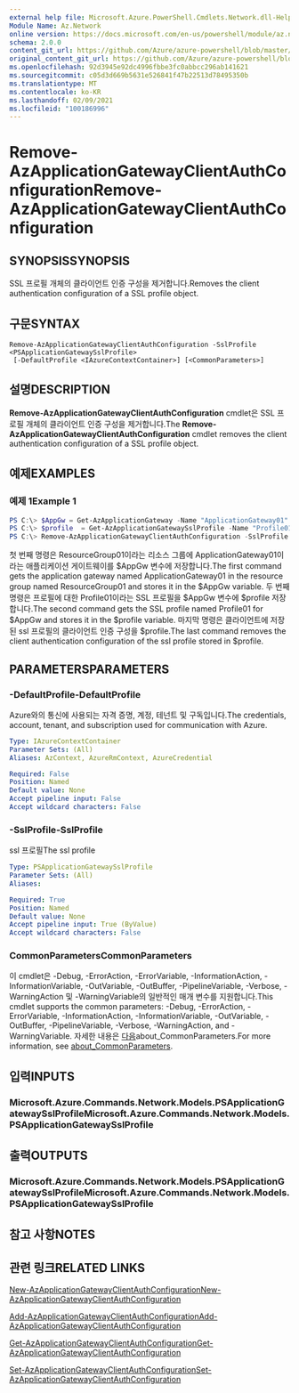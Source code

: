 ```yaml
---
external help file: Microsoft.Azure.PowerShell.Cmdlets.Network.dll-Help.xml
Module Name: Az.Network
online version: https://docs.microsoft.com/en-us/powershell/module/az.network/remove-azapplicationgatewayclientauthconfiguration
schema: 2.0.0
content_git_url: https://github.com/Azure/azure-powershell/blob/master/src/Network/Network/help/Remove-AzApplicationGatewayClientAuthConfiguration.md
original_content_git_url: https://github.com/Azure/azure-powershell/blob/master/src/Network/Network/help/Remove-AzApplicationGatewayClientAuthConfiguration.md
ms.openlocfilehash: 92d3945e92dc4996fbbe3fc0abbcc296ab141621
ms.sourcegitcommit: c05d3d669b5631e526841f47b22513d78495350b
ms.translationtype: MT
ms.contentlocale: ko-KR
ms.lasthandoff: 02/09/2021
ms.locfileid: "100186996"
---
```

# <span data-ttu-id="d9792-101">Remove-AzApplicationGatewayClientAuthConfiguration</span><span class="sxs-lookup"><span data-stu-id="d9792-101">Remove-AzApplicationGatewayClientAuthConfiguration</span></span>

## <span data-ttu-id="d9792-102">SYNOPSIS</span><span class="sxs-lookup"><span data-stu-id="d9792-102">SYNOPSIS</span></span>
<span data-ttu-id="d9792-103">SSL 프로필 개체의 클라이언트 인증 구성을 제거합니다.</span><span class="sxs-lookup"><span data-stu-id="d9792-103">Removes the client authentication configuration of a SSL profile object.</span></span>

## <span data-ttu-id="d9792-104">구문</span><span class="sxs-lookup"><span data-stu-id="d9792-104">SYNTAX</span></span>

```
Remove-AzApplicationGatewayClientAuthConfiguration -SslProfile <PSApplicationGatewaySslProfile>
 [-DefaultProfile <IAzureContextContainer>] [<CommonParameters>]
```

## <span data-ttu-id="d9792-105">설명</span><span class="sxs-lookup"><span data-stu-id="d9792-105">DESCRIPTION</span></span>
<span data-ttu-id="d9792-106">**Remove-AzApplicationGatewayClientAuthConfiguration** cmdlet은 SSL 프로필 개체의 클라이언트 인증 구성을 제거합니다.</span><span class="sxs-lookup"><span data-stu-id="d9792-106">The **Remove-AzApplicationGatewayClientAuthConfiguration** cmdlet removes the client authentication configuration of a SSL profile object.</span></span>

## <span data-ttu-id="d9792-107">예제</span><span class="sxs-lookup"><span data-stu-id="d9792-107">EXAMPLES</span></span>

### <span data-ttu-id="d9792-108">예제 1</span><span class="sxs-lookup"><span data-stu-id="d9792-108">Example 1</span></span>
```powershell
PS C:\> $AppGw = Get-AzApplicationGateway -Name "ApplicationGateway01" -ResourceGroupName "ResourceGroup01"
PS C:\> $profile  = Get-AzApplicationGatewaySslProfile -Name "Profile01" -ApplicationGateway $AppGw
PS C:\> Remove-AzApplicationGatewayClientAuthConfiguration -SslProfile $profile
```

<span data-ttu-id="d9792-109">첫 번째 명령은 ResourceGroup01이라는 리소스 그룹에 ApplicationGateway01이라는 애플리케이션 게이트웨이를 $AppGw 변수에 저장합니다.</span><span class="sxs-lookup"><span data-stu-id="d9792-109">The first command gets the application gateway named ApplicationGateway01 in the resource group named ResourceGroup01 and stores it in the $AppGw variable.</span></span> <span data-ttu-id="d9792-110">두 번째 명령은 프로필에 대한 Profile01이라는 SSL 프로필을 $AppGw 변수에 $profile 저장합니다.</span><span class="sxs-lookup"><span data-stu-id="d9792-110">The second command gets the SSL profile named Profile01 for $AppGw and stores it in the $profile variable.</span></span> <span data-ttu-id="d9792-111">마지막 명령은 클라이언트에 저장된 ssl 프로필의 클라이언트 인증 구성을 $profile.</span><span class="sxs-lookup"><span data-stu-id="d9792-111">The last command removes the client authentication configuration of the ssl profile stored in $profile.</span></span>

## <span data-ttu-id="d9792-112">PARAMETERS</span><span class="sxs-lookup"><span data-stu-id="d9792-112">PARAMETERS</span></span>

### <span data-ttu-id="d9792-113">-DefaultProfile</span><span class="sxs-lookup"><span data-stu-id="d9792-113">-DefaultProfile</span></span>
<span data-ttu-id="d9792-114">Azure와의 통신에 사용되는 자격 증명, 계정, 테넌트 및 구독입니다.</span><span class="sxs-lookup"><span data-stu-id="d9792-114">The credentials, account, tenant, and subscription used for communication with Azure.</span></span>

```yaml
Type: IAzureContextContainer
Parameter Sets: (All)
Aliases: AzContext, AzureRmContext, AzureCredential

Required: False
Position: Named
Default value: None
Accept pipeline input: False
Accept wildcard characters: False
```

### <span data-ttu-id="d9792-115">-SslProfile</span><span class="sxs-lookup"><span data-stu-id="d9792-115">-SslProfile</span></span>
<span data-ttu-id="d9792-116">ssl 프로필</span><span class="sxs-lookup"><span data-stu-id="d9792-116">The ssl profile</span></span>

```yaml
Type: PSApplicationGatewaySslProfile
Parameter Sets: (All)
Aliases:

Required: True
Position: Named
Default value: None
Accept pipeline input: True (ByValue)
Accept wildcard characters: False
```

### <span data-ttu-id="d9792-117">CommonParameters</span><span class="sxs-lookup"><span data-stu-id="d9792-117">CommonParameters</span></span>
<span data-ttu-id="d9792-118">이 cmdlet은 -Debug, -ErrorAction, -ErrorVariable, -InformationAction, -InformationVariable, -OutVariable, -OutBuffer, -PipelineVariable, -Verbose, -WarningAction 및 -WarningVariable의 일반적인 매개 변수를 지원합니다.</span><span class="sxs-lookup"><span data-stu-id="d9792-118">This cmdlet supports the common parameters: -Debug, -ErrorAction, -ErrorVariable, -InformationAction, -InformationVariable, -OutVariable, -OutBuffer, -PipelineVariable, -Verbose, -WarningAction, and -WarningVariable.</span></span> <span data-ttu-id="d9792-119">자세한 내용은 [다음](http://go.microsoft.com/fwlink/?LinkID=113216)about_CommonParameters.</span><span class="sxs-lookup"><span data-stu-id="d9792-119">For more information, see [about_CommonParameters](http://go.microsoft.com/fwlink/?LinkID=113216).</span></span>

## <span data-ttu-id="d9792-120">입력</span><span class="sxs-lookup"><span data-stu-id="d9792-120">INPUTS</span></span>

### <span data-ttu-id="d9792-121">Microsoft.Azure.Commands.Network.Models.PSApplicationGatewaySslProfile</span><span class="sxs-lookup"><span data-stu-id="d9792-121">Microsoft.Azure.Commands.Network.Models.PSApplicationGatewaySslProfile</span></span>

## <span data-ttu-id="d9792-122">출력</span><span class="sxs-lookup"><span data-stu-id="d9792-122">OUTPUTS</span></span>

### <span data-ttu-id="d9792-123">Microsoft.Azure.Commands.Network.Models.PSApplicationGatewaySslProfile</span><span class="sxs-lookup"><span data-stu-id="d9792-123">Microsoft.Azure.Commands.Network.Models.PSApplicationGatewaySslProfile</span></span>

## <span data-ttu-id="d9792-124">참고 사항</span><span class="sxs-lookup"><span data-stu-id="d9792-124">NOTES</span></span>

## <span data-ttu-id="d9792-125">관련 링크</span><span class="sxs-lookup"><span data-stu-id="d9792-125">RELATED LINKS</span></span>

[<span data-ttu-id="d9792-126">New-AzApplicationGatewayClientAuthConfiguration</span><span class="sxs-lookup"><span data-stu-id="d9792-126">New-AzApplicationGatewayClientAuthConfiguration</span></span>](./New-AzApplicationGatewayClientAuthConfiguration.md)

[<span data-ttu-id="d9792-127">Add-AzApplicationGatewayClientAuthConfiguration</span><span class="sxs-lookup"><span data-stu-id="d9792-127">Add-AzApplicationGatewayClientAuthConfiguration</span></span>](./Add-AzApplicationGatewayClientAuthConfiguration.md)

[<span data-ttu-id="d9792-128">Get-AzApplicationGatewayClientAuthConfiguration</span><span class="sxs-lookup"><span data-stu-id="d9792-128">Get-AzApplicationGatewayClientAuthConfiguration</span></span>](./Get-AzApplicationGatewayClientAuthConfiguration.md)

[<span data-ttu-id="d9792-129">Set-AzApplicationGatewayClientAuthConfiguration</span><span class="sxs-lookup"><span data-stu-id="d9792-129">Set-AzApplicationGatewayClientAuthConfiguration</span></span>](./Set-AzApplicationGatewayClientAuthConfiguration.md)